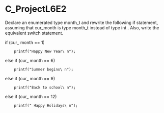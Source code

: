 # C_ProjectL6E2
Declare an enumerated type month_t and rewrite the following if statement, assuming that cur_month is type month_t instead of type int . Also, write the equivalent switch statement.

if (cur_ month == 1)

        printf("Happy New Year\ n");

else if (cur_ month == 6)

        printf("Summer begins\ n");

else if (cur_ month == 9)

        printf("Back to school\ n");

else if (cur_ month == 12)

        printf(" Happy Holidays\ n");

 


